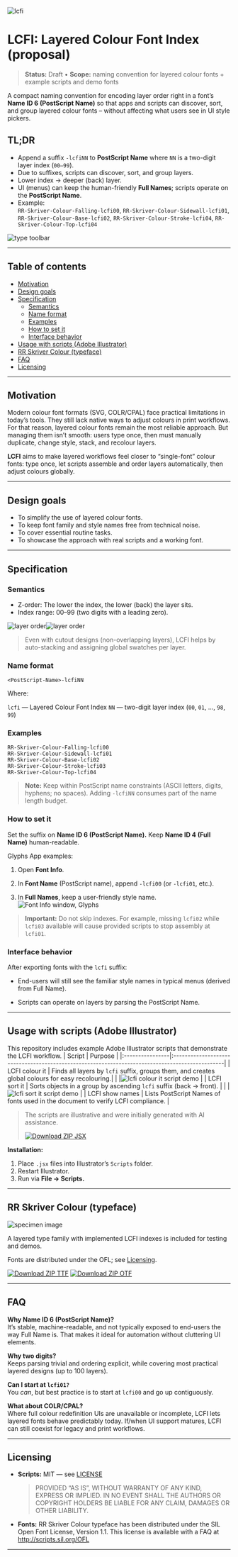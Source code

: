 
![lcfi](images/header.svg)
# LCFI: Layered Colour Font Index (proposal)
> **Status:** Draft • **Scope:** naming convention for layered colour fonts + example scripts and demo fonts



A compact naming convention for encoding layer order right in a font’s **Name ID 6 (PostScript Name)** so that apps and scripts can discover, sort, and group layered colour fonts – without affecting what users see in UI style pickers.

## TL;DR
- Append a suffix `-lcfiNN` to **PostScript Name** where `NN` is a two-digit layer index (`00–99`).
- Due to suffixes, scripts can discover, sort, and group layers.
- Lower index → deeper (back) layer.
- UI (menus) can keep the human-friendly **Full Names**; scripts operate on the **PostScript Name**.
- Example:  
`RR-Skriver-Colour-Falling-lcfi00`, `RR-Skriver-Colour-Sidewall-lcfi01`, `RR-Skriver-Colour-Base-lcfi02`, `RR-Skriver-Colour-Stroke-lcfi04`, `RR-Skriver-Colour-Top-lcfi04`

![type toolbar](images/type_toolbar_cropped.png)

---

## Table of contents
- [Motivation](#motivation)
- [Design goals](#design-goals)
- [Specification](#specification)
  - [Semantics](#semantics)
  - [Name format](#name-format)
  - [Examples](#examples)
  - [How to set it](#how-to-set-it)
  - [Interface behavior](#interface-behavior)
- [Usage with scripts (Adobe Illustrator)](#usage-with-scripts-adobe-illustrator)
- [RR Skriver Colour (typeface)](#rr-skriver-colour-typeface)
- [FAQ](#faq)
- [Licensing](#licensing)

---

## Motivation

Modern colour font formats (SVG, COLR/CPAL) face practical limitations in today’s tools. They still lack native ways to adjust colours in print workflows. For that reason, layered colour fonts remain the most reliable approach. But managing them isn’t smooth: users type once, then must manually duplicate, change style, stack, and recolour layers.

**LCFI** aims to make layered workflows feel closer to “single-font” colour fonts: type once, let scripts assemble and order layers automatically, then adjust colours globally.

---

## Design goals
- To simplify the use of layered colour fonts.
- To keep font family and style names free from technical noise.
- To cover essential routine tasks.
- To showcase the approach with real scripts and a working font.

---

## Specification

### Semantics

- Z-order: The lower the index, the lower (back) the layer sits.
- Index range: 00–99 (two digits with a leading zero).

![layer order](images/layers_white.svg#gh-dark-mode-only)![layer order](images/layers_black.svg#gh-light-mode-only)

> Even with cutout designs (non-overlapping layers), LCFI helps by auto-stacking and assigning global swatches per layer.

### Name format
```
<PostScript-Name>-lcfiNN
```

Where:

`lcfi` — Layered Colour Font Index
`NN` — two-digit layer index (`00`, `01`, …, `98`, `99`)

### Examples
```
RR-Skriver-Colour-Falling-lcfi00
RR-Skriver-Colour-Sidewall-lcfi01
RR-Skriver-Colour-Base-lcfi02
RR-Skriver-Colour-Stroke-lcfi03
RR-Skriver-Colour-Top-lcfi04
```

> **Note:** Keep within PostScript name constraints (ASCII letters, digits, hyphens; no spaces). Adding `-lcfiNN` consumes part of the name length budget.

### How to set it
Set the suffix on **Name ID 6 (PostScript Name).** Keep **Name ID 4 (Full Name)** human-readable.

Glyphs App examples:

1. Open **Font Info**.

2. In **Font Name** (PostScript name), append `-lcfi00` (or `-lcfi01`, etc.).

3. In **Full Names**, keep a user-friendly style name.
![Font Info window, Glyphs](images/font_info.png)
> **Important:** Do not skip indexes. For example, missing `lcfi02` while `lcfi03` available will cause provided scripts to stop assembly at `lcfi01`.



### Interface behavior

After exporting fonts with the `lcfi` suffix:

- End-users will still see the familiar style names in typical menus (derived from Full Name).

- Scripts can operate on layers by parsing the PostScript Name.

---

## Usage with scripts (Adobe Illustrator)
This repository includes example Adobe Illustrator scripts that demonstrate the LCFI workflow.
| Script          | Purpose                                                                                         |
|:----------------|:------------------------------------------------------------------------------------------------|
| LCFI colour it  | Finds all layers by `lcfi` suffix, groups them, and creates global colours for easy recolouring.|
|                 |![lcfi colour it script demo](images/colour_it_demo.gif)                                         |
| LCFI sort it    | Sorts objects in a group by ascending `lcfi` suffix (back → front).                             |
|                 |![lcfi sort it script demo](images/sort_it_demo.gif)                                             |
| LCFI show names | Lists PostScript Names of fonts used in the document to verify LCFI compliance.                 |

> The scripts are illustrative and were initially generated with AI assistance.
>   
>   
> [![Download ZIP JSX](https://img.shields.io/badge/Download%20ZIP-JSX-blue)](https://github.com/ruzvaliakhmetov/lcfi_naming_convention/raw/main/scripts/LCFI-scripts.zip)

**Installation:**
1. Place `.jsx` files into Illustrator’s `Scripts` folder.
2. Restart Illustrator.
3. Run via **File → Scripts.**

---

## RR Skriver Colour (typeface)
![specimen image](images/specimen_image.svg)

A layered type family with implemented LCFI indexes is included for testing and demos.

Fonts are distributed under the OFL; see [Licensing](#licensing).

[![Download ZIP TTF](https://img.shields.io/badge/Download%20ZIP-TTF-blue)](https://github.com/ruzvaliakhmetov/lcfi_naming_convention/raw/main/fonts/ttf/RR-Skriver-Colour-TTF.zip)
[![Download ZIP OTF](https://img.shields.io/badge/Download%20ZIP-OTF-green)](https://github.com/ruzvaliakhmetov/lcfi_naming_convention/raw/main/fonts/otf/RR-Skriver-Colour-OTF.zip)

---

## FAQ

**Why Name ID 6 (PostScript Name)?**  
It’s stable, machine-readable, and not typically exposed to end-users the way Full Name is. That makes it ideal for automation without cluttering UI elements.


**Why two digits?**  
Keeps parsing trivial and ordering explicit, while covering most practical layered designs (up to 100 layers).


**Can I start at `lcfi01?`**  
You *can*, but best practice is to start at `lcfi00` and go up contiguously.

**What about COLR/CPAL?**  
Where full colour redefinition UIs are unavailable or incomplete, LCFI lets layered fonts behave predictably today. If/when UI support matures, LCFI can still coexist for legacy and print workflows.

---

## Licensing

- **Scripts:** MIT — see [LICENSE](/licenses/MIT_license.txt)
    > PROVIDED “AS IS”, WITHOUT WARRANTY OF ANY KIND, EXPRESS OR IMPLIED. IN NO EVENT SHALL THE AUTHORS OR COPYRIGHT HOLDERS BE LIABLE FOR ANY CLAIM, DAMAGES OR OTHER LIABILITY.

- **Fonts:** RR Skriver Colour typeface has been distributed under the SIL Open Font License, Version 1.1. This license is available with a FAQ at http://scripts.sil.org/OFL
 
---